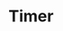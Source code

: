 <!DOCTYPE html>
<html>
    <head>
        <title>
            Timer
        </title>
    </head>
    <body>
        <h1>
            Timer
        </h1>
        <p id="idk">
        </p>
        <script>
            var countdowndate=new Date("mar 19,2024 5:31:53").getTime();
            var x=setInterval(function(){
            var now=new Date().getTime();
            var distance=countdowndate-now;
            var day=Math.floor(distance/(1000*60*60*24));
            var hour=Math.floor((distance%(1000*60*60*24))/(1000*60*60));
            var minutes=Math.floor((distance%(1000*60*60))
            /(1000*60));
            var seconds=Math.floor((distance%(1000*60))/1000);
            document.getElementById("idk").innerHTML=day+":"+hour+":"+minutes+":"+seconds;
            if(distance<0){
            clearInterval(x);
            document.getElementById("idk").innerHTML="Stop";
            }
            },1000);
            </script>
    </body>
</html>

